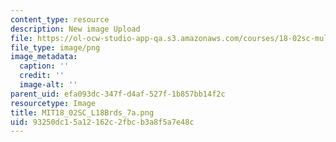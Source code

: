 ```yaml
---
content_type: resource
description: New image Upload
file: https://ol-ocw-studio-app-qa.s3.amazonaws.com/courses/18-02sc-multivariable-calculus-fall-2010/93250dc15a12162c2fbcb3a8f5a7e48c_MIT18_02SC_L18Brds_7a.png
file_type: image/png
image_metadata:
  caption: ''
  credit: ''
  image-alt: ''
parent_uid: efa093dc-347f-d4af-527f-1b857bb14f2c
resourcetype: Image
title: MIT18_02SC_L18Brds_7a.png
uid: 93250dc1-5a12-162c-2fbc-b3a8f5a7e48c
---
```

